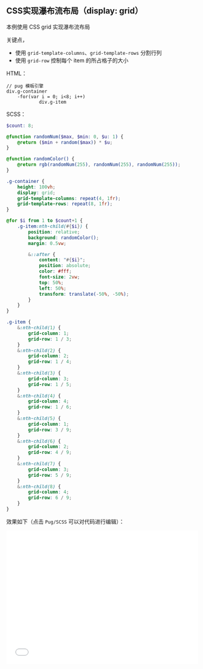 ## CSS实现瀑布流布局（display: grid）

本例使用 CSS grid 实现瀑布流布局

关键点，

+ 使用 `grid-template-columns`、`grid-template-rows` 分割行列
+ 使用 `grid-row` 控制每个 item 的所占格子的大小

HTML：

```pug
// pug 模板引擎
div.g-container
    -for(var i = 0; i<8; i++)
            div.g-item
```

SCSS：
```scss
$count: 8;

@function randomNum($max, $min: 0, $u: 1) {
    @return ($min + random($max)) * $u;
}

@function randomColor() {
    @return rgb(randomNum(255), randomNum(255), randomNum(255));
}

.g-container {
    height: 100vh;
    display: grid;
    grid-template-columns: repeat(4, 1fr);
    grid-template-rows: repeat(8, 1fr);
}

@for $i from 1 to $count+1 {
    .g-item:nth-child(#{$i}) {
        position: relative;
        background: randomColor();
        margin: 0.5vw;

        &::after {
            content: "#{$i}";
            position: absolute;
            color: #fff;
            font-size: 2vw;
            top: 50%;
            left: 50%;
            transform: translate(-50%, -50%);
        }
    }
}

.g-item {
    &:nth-child(1) {
        grid-column: 1;
        grid-row: 1 / 3;
    }
    &:nth-child(2) {
        grid-column: 2;
        grid-row: 1 / 4;
    }
    &:nth-child(3) {
        grid-column: 3;
        grid-row: 1 / 5;
    }
    &:nth-child(4) {
        grid-column: 4;
        grid-row: 1 / 6;
    }
    &:nth-child(5) {
        grid-column: 1;
        grid-row: 3 / 9;
    }
    &:nth-child(6) {
        grid-column: 2;
        grid-row: 4 / 9;
    }
    &:nth-child(7) {
        grid-column: 3;
        grid-row: 5 / 9;
    }
    &:nth-child(8) {
        grid-column: 4;
        grid-row: 6 / 9;
    }
}

```

效果如下（点击 `Pug/SCSS` 可以对代码进行编辑）：

<iframe height='350' scrolling='no' title='CSS实现瀑布流布局（display: grid）' src='//codepen.io/Chokcoco/embed/KGXqyo/?height=265&theme-id=0&default-tab=result' frameborder='no' allowtransparency='true' allowfullscreen='true' style='width: 100%;'>See the Pen <a href='https://codepen.io/Chokcoco/pen/KGXqyo/'>CSS实现瀑布流布局（display: grid）</a> by Chokcoco (<a href='https://codepen.io/Chokcoco'>@Chokcoco</a>) on <a href='https://codepen.io'>CodePen</a>.
</iframe>